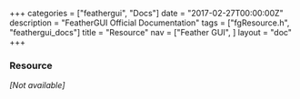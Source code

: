 +++
categories = ["feathergui", "Docs"]
date = "2017-02-27T00:00:00Z"
description = "FeatherGUI Official Documentation"
tags = ["fgResource.h", "feathergui_docs"]
title = "Resource"
nav = ["Feather GUI", ]
layout = "doc"
+++

### Resource

*[Not available]*